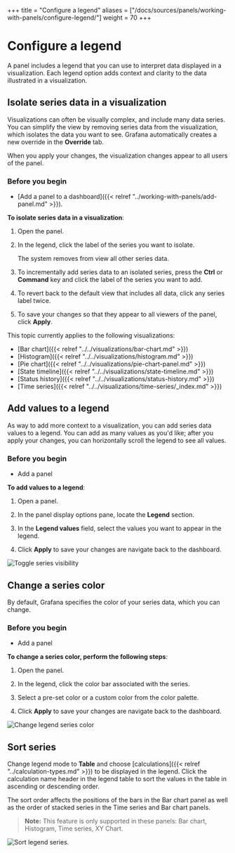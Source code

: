 +++
title = "Configure a legend"
aliases = ["/docs/sources/panels/working-with-panels/configure-legend/"]
weight = 70
+++

# Configure a legend

A panel includes a legend that you can use to interpret data displayed in a visualization. Each legend option adds context and clarity to the data illustrated in a visualization.

## Isolate series data in a visualization

Visualizations can often be visually complex, and include many data series. You can simplify the view by removing series data from the visualization, which isolates the data you want to see. Grafana automatically creates a new override in the **Override** tab.

When you apply your changes, the visualization changes appear to all users of the panel.

### Before you begin

- [Add a panel to a dashboard]({{< relref "../working-with-panels/add-panel.md" >}}).

**To isolate series data in a visualization**:

1. Open the panel.

1. In the legend, click the label of the series you want to isolate.

   The system removes from view all other series data.

1. To incrementally add series data to an isolated series, press the **Ctrl** or **Command** key and click the label of the series you want to add.

1. To revert back to the default view that includes all data, click any series label twice.

1. To save your changes so that they appear to all viewers of the panel, click **Apply**.

This topic currently applies to the following visualizations:

- [Bar chart]({{< relref "../../visualizations/bar-chart.md" >}})
- [Histogram]({{< relref "../../visualizations/histogram.md" >}})
- [Pie chart]({{< relref "../../visualizations/pie-chart-panel.md" >}})
- [State timeline]({{< relref "../../visualizations/state-timeline.md" >}})
- [Status history]({{< relref "../../visualizations/status-history.md" >}})
- [Time series]({{< relref "../../visualizations/time-series/_index.md" >}})

## Add values to a legend

As way to add more context to a visualization, you can add series data values to a legend. You can add as many values as you'd like; after you apply your changes, you can horizontally scroll the legend to see all values.

### Before you begin

- Add a panel

**To add values to a legend**:

1. Open a panel.

1. In the panel display options pane, locate the **Legend** section.

1. In the **Legend values** field, select the values you want to appear in the legend.

1. Click **Apply** to save your changes are navigate back to the dashboard.

![Toggle series visibility](/static/img/docs/legend/legend-series-toggle-7-5.png)

## Change a series color

By default, Grafana specifies the color of your series data, which you can change.

### Before you begin

- Add a panel

**To change a series color, perform the following steps**:

1. Open the panel.

1. In the legend, click the color bar associated with the series.

1. Select a pre-set color or a custom color from the color palette.

1. Click **Apply** to save your changes are navigate back to the dashboard.

![Change legend series color](/static/img/docs/legend/legend-series-color-7-5.png)

## Sort series

Change legend mode to **Table** and choose [calculations]({{< relref "../calculation-types.md" >}}) to be displayed in the legend. Click the calculation name header in the legend table to sort the values in the table in ascending or descending order.

The sort order affects the positions of the bars in the Bar chart panel as well as the order of stacked series in the Time series and Bar chart panels.

> **Note:** This feature is only supported in these panels: Bar chart, Histogram, Time series, XY Chart.

![Sort legend series](/static/img/docs/legend/legend-series-sort-8-3.png).
